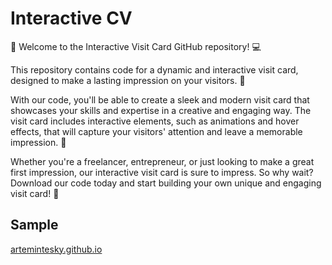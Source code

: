 # Interactive CV

👋 Welcome to the Interactive Visit Card GitHub repository! 💻

This repository contains code for a dynamic and interactive visit card, designed to make a lasting impression on your visitors. 🤩

With our code, you'll be able to create a sleek and modern visit card that showcases your skills and expertise in a creative and engaging way. The visit card includes interactive elements, such as animations and hover effects, that will capture your visitors' attention and leave a memorable impression. 🚀

Whether you're a freelancer, entrepreneur, or just looking to make a great first impression, our interactive visit card is sure to impress. So why wait? Download our code today and start building your own unique and engaging visit card! 🎉

## Sample

[artemintesky.github.io](https://arteminthesky.github.io)
